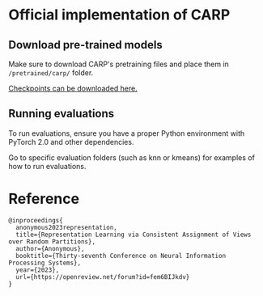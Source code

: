 # Official implementation of CARP

## Download pre-trained models

Make sure to download CARP's pretraining files and place them in ```/pretrained/carp/``` folder.

[Checkpoints can be downloaded here.](https://drive.google.com/drive/folders/12zKF5L55kS0oNhHNTwKbCRUkAh-P0zlv?usp=sharing)

## Running evaluations

To run evaluations, ensure you have a proper Python environment with PyTorch 2.0 and other dependencies. 

Go to specific evaluation folders (such as knn or kmeans) for examples of how to run evaluations.

# Reference

```
@inproceedings{
  anonymous2023representation,
  title={Representation Learning via Consistent Assignment of Views over Random Partitions},
  author={Anonymous},
  booktitle={Thirty-seventh Conference on Neural Information Processing Systems},
  year={2023},
  url={https://openreview.net/forum?id=fem6BIJkdv}
}
```
